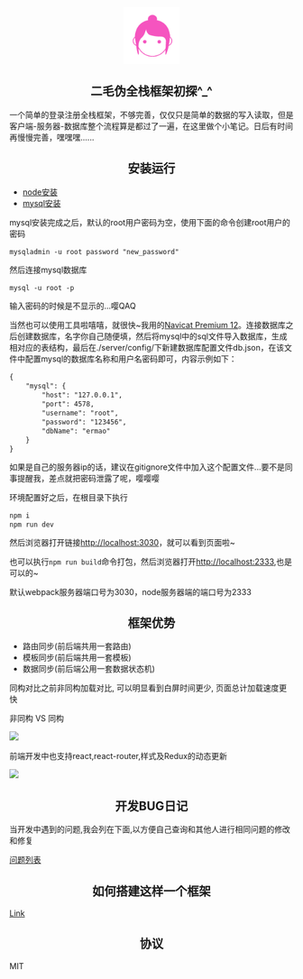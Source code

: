 <div align="center">
	<a href="#">
		<img width="100" heigth="100" src="./doc/logo.png">
	</a>
	<h2>二毛伪全栈框架初探^_^</h2>
	<p align="left">
		一个简单的登录注册全栈框架，不够完善，仅仅只是简单的数据的写入读取，但是客户端-服务器-数据库整个流程算是都过了一遍，在这里做个小笔记。日后有时间再慢慢完善，嘿嘿嘿......
	<p>
</div>

<h2 align="center">安装运行</h2>

+ [node安装](http://www.runoob.com/nodejs/nodejs-install-setup.html)
+ [mysql安装](http://www.runoob.com/mysql/mysql-install.html)

mysql安装完成之后，默认的root用户密码为空，使用下面的命令创建root用户的密码
```
mysqladmin -u root password "new_password"
```
然后连接mysql数据库
```
mysql -u root -p
```
输入密码的时候是不显示的...嘤QAQ

当然也可以使用工具啦嘻嘻，就很快~我用的[Navicat Premium 12](https://blog.csdn.net/zuihongyan518/article/details/80951911)。连接数据库之后创建数据库，名字你自己随便填，然后将mysql中的sql文件导入数据库，生成相对应的表结构，最后在./server/config/下新建数据库配置文件db.json，在该文件中配置mysql的数据库名称和用户名密码即可，内容示例如下：
```
{
    "mysql": {
        "host": "127.0.0.1",
        "port": 4578,
        "username": "root",
        "password": "123456",
        "dbName": "ermao"
    }
}
```
如果是自己的服务器ip的话，建议在gitignore文件中加入这个配置文件...要不是同事提醒我，差点就把密码泄露了呢，嘤嘤嘤

环境配置好之后，在根目录下执行
```
npm i
npm run dev
```
然后浏览器打开链接[http://localhost:3030](http://localhost:3030)，就可以看到页面啦~

也可以执行`npm run build`命令打包，然后浏览器打开[http://localhost:2333](http://localhost:2333),也是可以的~

默认webpack服务器端口号为3030，node服务器端的端口号为2333


<h2 align="center">框架优势</h2>

* 路由同步(前后端共用一套路由)
* 模板同步(前后端共用一套模板)
* 数据同步(前后端公用一套数据状态机)

同构对比之前非同构加载对比, 可以明显看到白屏时间更少, 页面总计加载速度更快

非同构 VS 同构

<img width="390" src="doc/img/vs.png">

前端开发中也支持react,react-router,样式及Redux的动态更新

<img width="450" src="doc/img/preview.gif">

<h2 align="center">开发BUG日记</h2>
当开发中遇到的问题,我会列在下面,以方便自己查询和其他人进行相同问题的修改和修复

[问题列表](https://github.com/aemoe/fairy/issues)

<h2 align="center">如何搭建这样一个框架</h2>

[Link](https://aemoe.github.io/2017/05/18/How%20to%20build/)

<h2 align="center">协议</h2>
MIT
